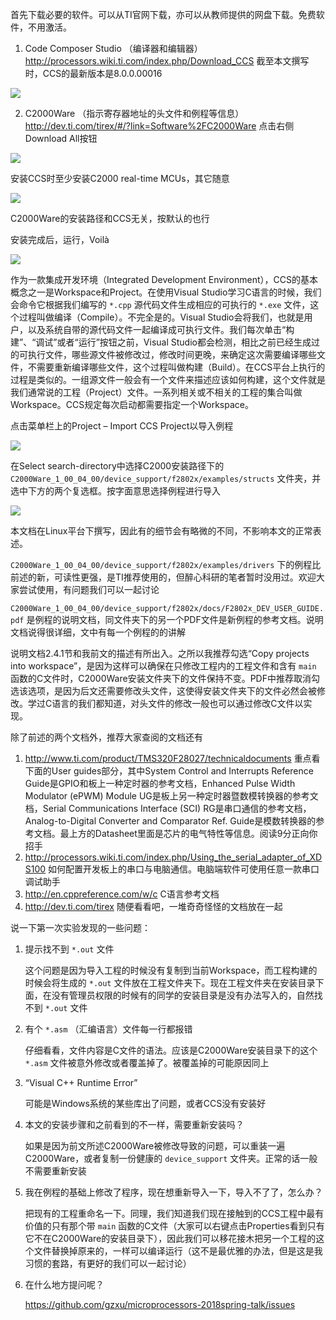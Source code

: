 首先下载必要的软件。可以从TI官网下载，亦可以从教师提供的网盘下载。免费软件，不用激活。

1. Code Composer Studio （编译器和编辑器）
http://processors.wiki.ti.com/index.php/Download_CCS
截至本文撰写时，CCS的最新版本是8.0.0.00016

![](1.png)

2. C2000Ware （指示寄存器地址的头文件和例程等信息）
http://dev.ti.com/tirex/#/?link=Software%2FC2000Ware
点击右侧Download All按钮

![](2.png)

安装CCS时至少安装C2000 real-time MCUs，其它随意

![](3.png)

C2000Ware的安装路径和CCS无关，按默认的也行

安装完成后，运行，Voilà

![](4.png)

作为一款集成开发环境（Integrated Development Environment），CCS的基本概念之一是Workspace和Project。在使用Visual Studio学习C语言的时候，我们会命令它根据我们编写的 `*.cpp` 源代码文件生成相应的可执行的 `*.exe` 文件，这个过程叫做编译（Compile）。不完全是的。Visual Studio会将我们，也就是用户，以及系统自带的源代码文件一起编译成可执行文件。我们每次单击“构建”、“调试”或者“运行”按钮之前，Visual Studio都会检测，相比之前已经生成过的可执行文件，哪些源文件被修改过，修改时间更晚，来确定这次需要编译哪些文件，不需要重新编译哪些文件，这个过程叫做构建（Build）。在CCS平台上执行的过程是类似的。一组源文件一般会有一个文件来描述应该如何构建，这个文件就是我们通常说的工程（Project）文件。一系列相关或不相关的工程的集合叫做Workspace。CCS规定每次启动都需要指定一个Workspace。

点击菜单栏上的Project – Import CCS Project以导入例程

![](5.png)

在Select search-directory中选择C2000安装路径下的 `C2000Ware_1_00_04_00/device_support/f2802x/examples/structs` 文件夹，并选中下方的两个复选框。按字面意思选择例程进行导入

![](6.png)

本文档在Linux平台下撰写，因此有的细节会有略微的不同，不影响本文的正常表述。

`C2000Ware_1_00_04_00/device_support/f2802x/examples/drivers` 下的例程比前述的新，可读性更强，是TI推荐使用的，但醉心科研的笔者暂时没用过。欢迎大家尝试使用，有问题我们可以一起讨论

`C2000Ware_1_00_04_00/device_support/f2802x/docs/F2802x_DEV_USER_GUIDE.pdf` 是例程的说明文档，同文件夹下的另一个PDF文件是新例程的参考文档。说明文档说得很详细，文中有每一个例程的的讲解

说明文档2.4.1节和我前文的描述有所出入。之所以我推荐勾选“Copy projects into
workspace”，是因为这样可以确保在只修改工程内的工程文件和含有 `main` 函数的C文件时，C2000Ware安装文件夹下的文件保持不变。PDF中推荐取消勾选该选项，是因为后文还需要修改头文件，这使得安装文件夹下的文件必然会被修改。学过C语言的我们都知道，对头文件的修改一般也可以通过修改C文件以实现。

除了前述的两个文档外，推荐大家查阅的文档还有

1. http://www.ti.com/product/TMS320F28027/technicaldocuments 重点看下面的User guides部分，其中System Control and Interrupts Reference Guide是GPIO和板上一种定时器的参考文档，Enhanced Pulse Width Modulator (ePWM) Module UG是板上另一种定时器暨数模转换器的参考文档，Serial Communications Interface (SCI) RG是串口通信的参考文档，Analog-to-Digital Converter and Comparator Ref. Guide是模数转换器的参考文档。最上方的Datasheet里面是芯片的电气特性等信息。阅读9分正向你招手
2. http://processors.wiki.ti.com/index.php/Using_the_serial_adapter_of_XDS100 如何配置开发板上的串口与电脑通信。电脑端软件可使用任意一款串口调试助手
3. http://en.cppreference.com/w/c C语言参考文档
4. http://dev.ti.com/tirex 随便看看吧，一堆奇奇怪怪的文档放在一起

说一下第一次实验发现的一些问题：

1. 提示找不到 `*.out` 文件

   这个问题是因为导入工程的时候没有复制到当前Workspace，而工程构建的时候会将生成的 `*.out` 文件放在工程文件夹下。现在工程文件夹在安装目录下面，在没有管理员权限的时候有的同学的安装目录是没有办法写入的，自然找不到 `*.out` 文件

2. 有个 `*.asm` （汇编语言）文件每一行都报错

   仔细看看，文件内容是C文件的语法。应该是C2000Ware安装目录下的这个 `*.asm` 文件被意外修改或者覆盖掉了。被覆盖掉的可能原因同上

3. “Visual C++ Runtime Error”

   可能是Windows系统的某些库出了问题，或者CCS没有安装好

4. 本文的安装步骤和之前看到的不一样，需要重新安装吗？

   如果是因为前文所述C2000Ware被修改导致的问题，可以重装一遍C2000Ware，或者复制一份健康的 `device_support` 文件夹。正常的话一般不需要重新安装

5. 我在例程的基础上修改了程序，现在想重新导入一下，导入不了了，怎么办？

   把现有的工程重命名一下。同理，我们知道我们现在接触到的CCS工程中最有价值的只有那个带 `main` 函数的C文件（大家可以右键点击Properties看到只有它不在C2000Ware的安装目录下），因此我们可以移花接木把另一个工程的这个文件替换掉原来的，一样可以编译运行（这不是最优雅的办法，但是这是我习惯的套路，有更好的我们可以一起讨论）

6. 在什么地方提问呢？

   https://github.com/gzxu/microprocessors-2018spring-talk/issues

